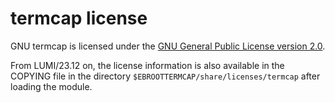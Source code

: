 # termcap license

GNU termcap is licensed under the
[GNU General Public License version 2.0](https://www.gnu.org/licenses/old-licenses/gpl-2.0.html).

From LUMI/23.12 on, the license information is also available in the COPYING file in 
the directory `$EBROOTTERMCAP/share/licenses/termcap` after loading the module.
